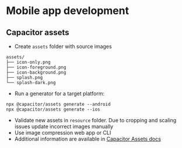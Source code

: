 # Mobile app development

## Capacitor assets

- Create `assets` folder with source images

```
assets/
├── icon-only.png
├── icon-foreground.png
├── icon-background.png
├── splash.png
└── splash-dark.png
```

- Run a generator for a target platform:

```
npx @capacitor/assets generate --android
npx @capacitor/assets generate --ios
```

- Validate new assets in `resource` folder.
  Due to cropping and scaling issues update incorrect images manually
- Use image compression web app or CLI
- Additional information are available in [Capacitor Assets docs]

[Capacitor Assets docs]: https://github.com/ionic-team/capacitor-assets#usage---custom-mode

